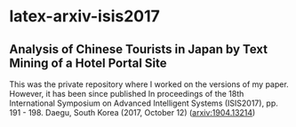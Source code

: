 # latex-arxiv-isis2017
## Analysis of Chinese Tourists in Japan by Text Mining of a Hotel Portal Site

This was the private repository where I worked on the versions of my paper.
However, it has been since published In proceedings of the 18th International Symposium on Advanced Intelligent Systems (ISIS2017), pp. 191 - 198. Daegu, South Korea (2017, October 12) ([arxiv:1904.13214](https://arxiv.org/abs/1904.13214))